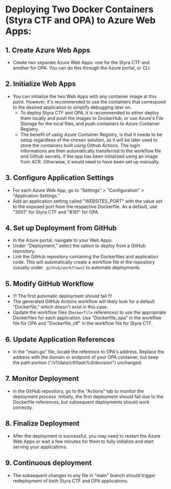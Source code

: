 # Deploying Two Docker Containers (Styra CTF and OPA) to Azure Web Apps:

## 1. Create Azure Web Apps
- Create two separate Azure Web Apps: one for the Styra CTF and another for OPA. You can do this through the Azure portal, or CLI.

## 2. Initialize Web Apps
- You can initialize the two Web Apps with any container image at this point. However, it's recommended to use the containers that correspond to the desired application to simplify debugging later on. 
  - To deploy Styra CTF and OPA, it is recommended to either deploy them locally and push the images to DockerHub, or use Azure's File Storage for the local files, and push containers to Azure Container Registry.
  - The benefit of using Azure Container Registry, is that it needs to be setup regardless of the chosen solution, as it will be later used to store the containers built using Github Actions. The login informations are then automatically transferred to the workflow file and Github secrets, if the app has been initialized using an image from ACR. Otherwise, it would need to have been set up manually.

## 3. Configure Application Settings
- For each Azure Web App, go to "Settings" > "Configuration" > "Application Settings."
- Add an application setting called "WEBSITES_PORT" with the value set to the exposed port from the respective Dockerfile. As a default, use "3001" for Styra CTF and "8181" for OPA.

## 4. Set up Deployment from GitHub
- In the Azure portal, navigate to your Web Apps.
- Under "Deployment," select the option to deploy from a GitHub repository.
- Link the GitHub repository containing the Dockerfiles and application code. This will automatically create a workflow file in the repository (usually under `.github/workflows`) to automate deployments.

## 5. Modify GitHub Workflow
- !!! The first automatic deployment should fail !!! 
- The generated GitHub Actions workflow will likely look for a default "Dockerfile," which doesn't exist in this case.
- Update the workflow files (`Dockerfile` references) to use the appropriate Dockerfiles for each application. Use "Dockerfile_opa" in the workflow file for OPA and "Dockerfile_ctf" in the workflow file for Styra CTF.

## 6. Update Application References
- In the "main.go" file, locate the reference to OPA's address. Replace the address with the domain or endpoint of your OPA container, but keep the path portion ("/v1/data/ctf/task%d/decision") unchanged.

## 7. Monitor Deployment
- In the GitHub repository, go to the "Actions" tab to monitor the deployment process. Initially, the first deployment should fail due to the Dockerfile references, but subsequent deployments should work correctly.

## 8. Finalize Deployment
- After the deployment is successful, you may need to restart the Azure Web Apps or wait a few minutes for them to fully initialize and start serving your applications. 

## 9. Continuous deployment
- The subsequent changes to any file in "main" branch should trigger redeployment of both Styra CTF and OPA applications.

